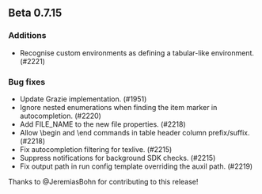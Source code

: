 ## Beta 0.7.15

### Additions
* Recognise custom environments as defining a tabular-like environment. (#2221)

### Bug fixes
* Update Grazie implementation. (#1951)
* Ignore nested enumerations when finding the item marker in autocompletion. (#2220)
* Add FILE_NAME to the new file properties. (#2218)
* Allow \begin and \end commands in table header column prefix/suffix. (#2218)
* Fix autocompletion filtering for texlive. (#2215)
* Suppress notifications for background SDK checks. (#2215)
* Fix output path in run config template overriding the auxil path. (#2219)

Thanks to @JeremiasBohn for contributing to this release!